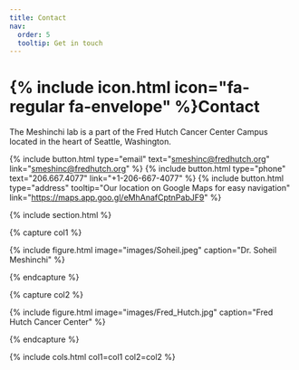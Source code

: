 ```yaml
---
title: Contact
nav:
  order: 5
  tooltip: Get in touch
---
```


# {% include icon.html icon="fa-regular fa-envelope" %}Contact

The Meshinchi lab is a part of the Fred Hutch Cancer Center Campus located in the heart of Seattle, Washington.

{%
  include button.html
  type="email"
  text="smeshinc@fredhutch.org"
  link="smeshinc@fredhutch.org"
%}
{%
  include button.html
  type="phone"
  text="206.667.4077"
  link="+1-206-667-4077"
%}
{%
  include button.html
  type="address"
  tooltip="Our location on Google Maps for easy navigation"
  link="https://maps.app.goo.gl/eMhAnafCptnPabJF9"
%}

{% include section.html %}

{% capture col1 %}

{%
  include figure.html
  image="images/Soheil.jpeg"
  caption="Dr. Soheil Meshinchi"
%}

{% endcapture %}

{% capture col2 %}

{%
  include figure.html
  image="images/Fred_Hutch.jpg"
  caption="Fred Hutch Cancer Center"
%}

{% endcapture %}

{% include cols.html col1=col1 col2=col2 %}

